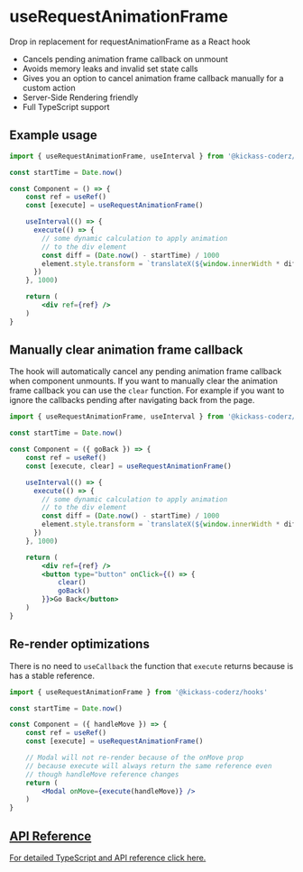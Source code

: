 # useRequestAnimationFrame

Drop in replacement for requestAnimationFrame as a React hook

- Cancels pending animation frame callback on unmount
- Avoids memory leaks and invalid set state calls 
- Gives you an option to cancel animation frame callback manually for a custom action
- Server-Side Rendering friendly
- Full TypeScript support

## Example usage

```jsx
import { useRequestAnimationFrame, useInterval } from '@kickass-coderz/hooks'

const startTime = Date.now()

const Component = () => {
    const ref = useRef()
    const [execute] = useRequestAnimationFrame()

    useInterval(() => {
      execute(() => {
        // some dynamic calculation to apply animation
        // to the div element
        const diff = (Date.now() - startTime) / 1000
        element.style.transform = `translateX(${window.innerWidth * diff}px)`;
      })
    }, 1000)

    return (
        <div ref={ref} />
    )
}
```

## Manually clear animation frame callback

The hook will automatically cancel any pending animation frame callback when component unmounts. If you want to manually clear the animation frame callback you can use the `clear` function. For example if you want to ignore the callbacks pending after navigating back from the page.

```jsx
import { useRequestAnimationFrame, useInterval } from '@kickass-coderz/hooks'

const startTime = Date.now()

const Component = ({ goBack }) => {
    const ref = useRef()
    const [execute, clear] = useRequestAnimationFrame()

    useInterval(() => {
      execute(() => {
        // some dynamic calculation to apply animation
        // to the div element
        const diff = (Date.now() - startTime) / 1000
        element.style.transform = `translateX(${window.innerWidth * diff}px)`;
      })
    }, 1000)

    return (
        <div ref={ref} />
        <button type="button" onClick={() => {
            clear()
            goBack()
        }}>Go Back</button>
    )
}
```

## Re-render optimizations

There is no need to `useCallback` the function that `execute` returns because is has a stable reference.

```jsx
import { useRequestAnimationFrame } from '@kickass-coderz/hooks'

const startTime = Date.now()

const Component = ({ handleMove }) => {
    const ref = useRef()
    const [execute] = useRequestAnimationFrame()

    // Modal will not re-render because of the onMove prop
    // because execute will always return the same reference even
    // though handleMove reference changes
    return (
        <Modal onMove={execute(handleMove)} />
    )
}
```

## [API Reference](/docs/types/use-request-animation-frame)

[For detailed TypeScript and API reference click here.](/docs/types/use-request-animation-frame)

